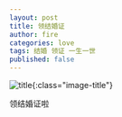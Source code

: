 ```yaml
---
layout: post
title: 领结婚证
author: fire
categories: love 
tags: 结婚 领证 一生一世
published: false
---
```


![title](https://image.sideproject.cn/titlex/titlex_020.jpg){:class="image-title"}

领结婚证啦